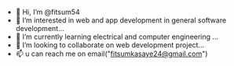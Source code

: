 - 👋 Hi, I’m @fitsum54
- 👀 I’m interested in web and app development in general software development...
- 🌱 I’m currently learning electrical and computer engineering ...
- 💞️ I’m looking to collaborate on web development project...
- 📫 u can reach me on email("fitsumkasaye24@gmail.com")
<!---
fitsum54/fitsum54 is a ✨ special ✨ repository because its `README.md` (this file) appears on your GitHub profile.
You can click the Preview link to take a look at your changes.
--->
